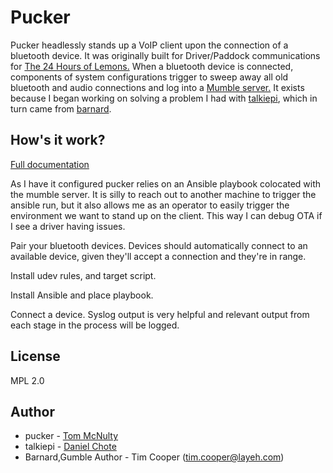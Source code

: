 # Pucker

Pucker headlessly stands up a VoIP client upon the connection of a bluetooth device. It was originally built for Driver/Paddock communications for [The 24 Hours of Lemons.](https://24hoursoflemons.com/) When a bluetooth device is connected, components of system configurations trigger to sweep away all old bluetooth and audio connections and log into a [Mumble server.](https://wiki.mumble.info/wiki/Installing_Mumble) It exists because I began working on solving a problem I had with [talkiepi](https://github.com/dchote/talkiepi), which in turn came from [barnard](https://github.com/layeh/barnard).

## How's it work?

[Full documentation](https://docs.wotlemons.com/doku.php?id=r_d:comms)

As I have it configured pucker relies on an Ansible playbook colocated with the mumble server. It is silly to reach out to another machine to trigger the ansible run, but it also allows me as an operator to easily trigger the environment we want to stand up on the client. This way I can debug OTA if I see a driver having issues.

Pair your bluetooth devices. Devices should automatically connect to an available device, given they'll accept a connection and they're in range.

Install udev rules, and target script.

Install Ansible and place playbook.

Connect a device. Syslog output is very helpful and relevant output from each stage in the process will be logged.



## License

MPL 2.0

## Author

- pucker - [Tom McNulty](https://github.com/TLMcNulty)
- talkiepi - [Daniel Chote](https://github.com/dchote)
- Barnard,Gumble Author - Tim Cooper (<tim.cooper@layeh.com>)
